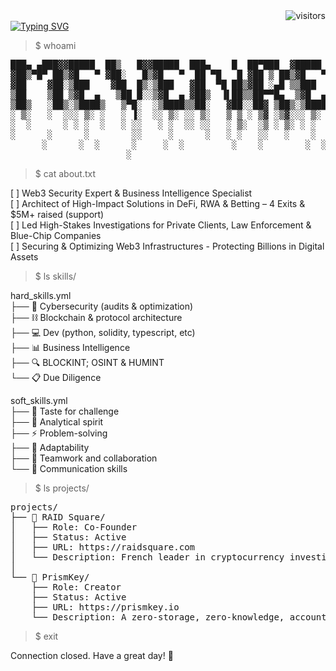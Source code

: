 <div align="right">
    <img src="https://visitor-badge.laobi.icu/badge?page_id=samewinter.samewinter" alt="visitors"/>
</div>

<div align="left">
  <a href="https://git.io/typing-svg">
    <img src="https://readme-typing-svg.demolab.com?font=Fira+Code&duration=3000&pause=1000&color=FFFFFF&left=true&vCenter=true&width=435&lines=Starting+terminal+session...;Loading+profile...;Access+granted." alt="Typing SVG" />
  </a>
</div>

> $ whoami

<pre style="user-select: none;">
███▄ ▄███▓▓█████  ██▒   █▓▓█████  ███▄    █  ██▀███  ▓█████  ██ ▄█▀▄▄▄█████▓
▓██▒▀█▀ ██▒▓█   ▀ ▓██░   █▒▓█   ▀  ██ ▀█   █ ▓██ ▒ ██▒▓█   ▀  ██▄█▒ ▓  ██▒ ▓▒
▓██    ▓██░▒███    ▓██  █▒░▒███   ▓██  ▀█ ██▒▓██ ░▄█ ▒▒███   ▓███▄░ ▒ ▓██░ ▒░
▒██    ▒██ ▒▓█  ▄   ▒██ █░░▒▓█  ▄ ▓██▒  ▐▌██▒▒██▀▀█▄  ▒▓█  ▄ ▓██ █▄ ░ ▓██▓ ░
▒██▒   ░██▒░▒████▒   ▒▀█░  ░▒████▒▒██░   ▓██░░██▓ ▒██▒░▒████▒▒██▒ █▄  ▒██▒ ░
░ ▒░   ░  ░░░ ▒░ ░   ░ ▐░  ░░ ▒░ ░░ ▒░   ▒ ▒ ░ ▒▓ ░▒▓░░░ ▒░ ░▒ ▒▒ ▓▒  ▒ ░░
░  ░      ░ ░ ░  ░   ░ ░░   ░ ░  ░░ ░░   ░ ▒░  ░▒ ░ ▒░ ░ ░  ░░ ░▒ ▒░    ░
░      ░      ░        ░░     ░      ░   ░ ░   ░░   ░    ░   ░ ░░ ░   ░
      ░      ░  ░      ░     ░  ░         ░    ░        ░  ░░  ░
                      ░
</pre>

> $ cat about.txt

[ ] Web3 Security Expert & Business Intelligence Specialist  
[ ] Architect of High-Impact Solutions in DeFi, RWA & Betting – 4 Exits & $5M+ raised (support)  
[ ] Led High-Stakes Investigations for Private Clients, Law Enforcement & Blue-Chip Companies  
[ ] Securing & Optimizing Web3 Infrastructures - Protecting Billions in Digital Assets  

> $ ls skills/

hard_skills.yml  
├── 🔐 Cybersecurity (audits & optimization)  
├── ⛓️ Blockchain & protocol architecture  
├── 💻 Dev (python, solidity, typescript, etc)  
├── 📊 Business Intelligence  
├── 🔍 BLOCKINT; OSINT & HUMINT  
└── 📋 Due Diligence  

soft_skills.yml  
├── 🎯 Taste for challenge  
├── 🔄 Analytical spirit  
├── ⚡ Problem-solving  
├── 🔄 Adaptability  
├── 👥 Teamwork and collaboration  
└── 💬 Communication skills  

> $ ls projects/

<pre>
projects/  
├── 🏢 RAID Square/  
│   ├── Role: Co-Founder  
│   ├── Status: Active  
│   ├── URL: https://raidsquare.com  
│   └── Description: French leader in cryptocurrency investigation & WEB3 cybersecurity consulting  
│  
└── 🔐 PrismKey/  
    ├── Role: Creator  
    ├── Status: Active  
    ├── URL: https://prismkey.io  
    └── Description: A zero-storage, zero-knowledge, accountless & web3 native password generation protocol  
</pre>

> $ exit  

Connection closed. Have a great day! 👋  
